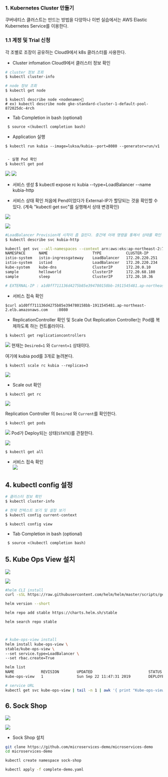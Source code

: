 

### 1. Kubernetes Cluster 만들기
쿠버네티스 클러스트는 만드는 방법을 다양하나 이번 실습에서는 AWS Elastic Kubernetes Service를 이용한다. 

### 1.1 계정 및 Trial 신청
각 조별로 조장이 공유하는 Cloud9에서 k8s 클러스터를 사용한다. 



 - Cluster infomation
Cloud9에서 클러스터 정보 확인
 ```bash
 # cluster 정보 조회
 $ kubectl cluster-info  

 # node 정보 조회
$ kubectl get node
 ```
 
 ``` shell
$ kubectl describe node <nodename>  
# ex) kubectl describe node gke-standard-cluster-1-default-pool-872025dc-4rch
 ```


 -  Tab Completion in bash (optional)
```
 $ source <(kubectl completion bash)
```
 - Application 실행
```
$ kubectl run kubia --image=luksa/kubia--port=8080 --generator=run/v1
```
```bash

 - 실행 Pod 확인
$ kubectl get pod
```

![](img/9.png)
![](img/10.png)

 - 서비스 생성
$ kubectl expose rc kubia --type=LoadBalancer --name kubia-http

- 서비스 상태 확인 
처음에 Pend이었다가 External-IP가 할당되는 것을 확인할 수 있다. (계속 "kubectl get svc"를 실행해서 상태 변경확인)

![](img/12.png)

![](img/11.png)

```bash
#LoadBalancer Provision에 시작이 좀 걸린다. 중간에 아래 명령을 통해서 상태를 확인 하자
$ kubectl describe svc kubia-http

kubectl get svc --all-namespaces --context arn:aws:eks:ap-northeast-2:715981741253:cluster/aws-cluster
NAMESPACE      NAME                    TYPE           CLUSTER-IP       EXTERNAL-IP                                                                          PORT(S)                                                                       AGE
istio-system   istio-ingressgateway    LoadBalancer   172.20.220.251   a1d0ff711136d4275b85e394780158bb-1911545481.ap-northeast-2.elb.amazonaws.com         15021:32078/TCP,80:31717/TCP,443:30883/TCP,15443:30662/TCP                    24d
istio-system   istiod                  LoadBalancer   172.20.220.234   a76e286c2b6994c66b478272e33dc506-a3a6941e3f147d97.elb.ap-northeast-2.amazonaws.com   15010:30101/TCP,15012:32697/TCP,443:30009/TCP,15014:30925/TCP,853:32555/TCP   24d
kube-system    kube-dns                ClusterIP      172.20.0.10      <none>                                                                               53/UDP,53/TCP                                                                 27d
sample         helloworld              ClusterIP      172.20.68.180    <none>                                                                               5000/TCP                                                                      24d
sample         sleep                   ClusterIP      172.20.10.36     <none>                                                                               80/TCP                                                                        24d

# EXTERNAL-IP : a1d0ff711136d4275b85e394780158bb-1911545481.ap-northeast-2.elb.amazonaws.com    
```

- 서비스 접속 확인
```
$curl a1d0ff711136d4275b85e394780158bb-1911545481.ap-northeast-2.elb.amazonaws.com    :8080
```
- ReplicationController 확인 및 Scale Out
Replication Controller는 Pod를 복제하도록 하는 컨트롤러이다. 

```
$ kubectl get replicationcontrollers
```
![](img/13.png)
현재는 `Desired=1` 와 `Current=1` 상태이다. 

여기에 kubia pod를 3개로 늘려본다. 
```
$ kubectl scale rc kubia --replicas=3
```
![](img/14.png)

 - Scale out 확인

```
$ kubectl get rc
```
![](img/15.png)

Replication Controller 의 `Desired` 와 `Current`를 확인한다.

```
$ kubectl get pods
```
![](img/16.png)
Pod가 Deploy되는 상태(`STATE`)를 관찰한다. 

![](img/2-7.png)

```
$ kubectl get all
```
- 서비스 접속 확인  
![](img/2-8.png)

## 4. kubectl config 설정 

```bash
# 클러스터 정보 확인
$ kubectl cluster-info

# 현재 컨텍스트 보기 및 설정 보기
$ kubectl config current-context

$ kubectl config view
```

 -  Tab Completion in bash (optional)
```
 $ source <(kubectl completion bash)
```


## 5. Kube Ops View 설치

![](img/kube-ops-view.png)

![](kube-ops-view-legend.png)
```bash
#helm CLI install
curl -sSL https://raw.githubusercontent.com/helm/helm/master/scripts/get-helm-3 | bash

helm version --short

helm repo add stable https://charts.helm.sh/stable

helm search repo stable



# kube-ops-view install
helm install kube-ops-view \
stable/kube-ops-view \
--set service.type=LoadBalancer \
--set rbac.create=True

helm list
NAME            REVISION        UPDATED                         STATUS          CHART                   APP VERSION     NAMESPACE
kube-ops-view   1               Sun Sep 22 11:47:31 2019        DEPLOYED        kube-ops-view-1.1.0     0.11            default

# service URL 
kubectl get svc kube-ops-view | tail -n 1 | awk '{ print "Kube-ops-view URL = http://"$4 }'

```


## 6. Sock Shop

![](img/sockshop-1.png)

![](img/sockshop-2.png)

 - Sock Shop 설치
```bash
git clone https://github.com/microservices-demo/microservices-demo
cd microservices-demo

kubectl create namespace sock-shop

kubectl apply -f complete-demo.yaml
```